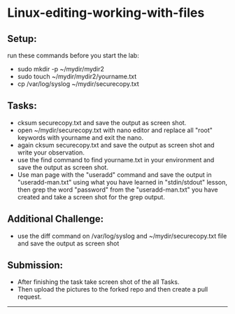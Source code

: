 # Linux-editing-working-with-files


## Setup:

run these commands before you start the lab:
- sudo mkdir -p  ~/mydir/mydir2
- sudo touch  ~/mydir/mydir2/yourname.txt
- cp /var/log/syslog   ~/mydir/securecopy.txt 

## Tasks:

- cksum securecopy.txt and save the output as screen shot.
- open  ~/mydir/securecopy.txt with nano editor and replace all "root" keywords with yourname and exit the nano.
- again cksum securecopy.txt and save the output as screen shot and write your observation.
- use the find command to find yourname.txt in your environment and save the output as screen shot.
- Use man page with the "useradd" command and save the output in "useradd-man.txt" using what you have learned in "stdin/stdout" lesson, then grep the word "password" from the "useradd-man.txt" you have created and take a screen shot for the grep output.

## Additional Challenge:

- use the diff command on /var/log/syslog and ~/mydir/securecopy.txt  file and save the output as screen shot

## Submission:

- After finishing the task take screen shot of the all Tasks.
- Then upload the pictures to the forked repo and then create a pull request.

----------------------------------------------------------------

